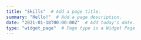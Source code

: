 ```yaml
---
title: "Skills"  # Add a page title.
summary: "Hello!"  # Add a page description.
date: "2021-01-18T00:00:00Z"  # Add today's date.
type: "widget_page"  # Page type is a Widget Page
---
```

